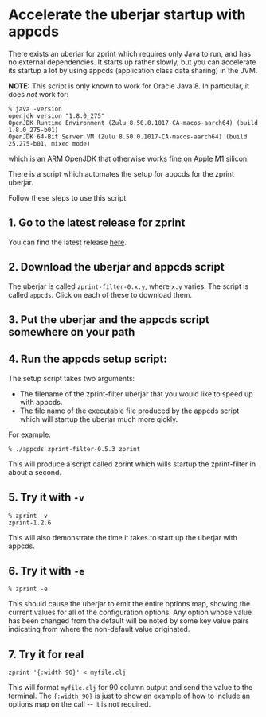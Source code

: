 # Accelerate the uberjar startup with appcds

There exists an uberjar for zprint which requires only Java to run,
and has no external dependencies.  It starts up rather slowly, but
you can accelerate its startup a lot by using appcds (application class
data sharing) in the JVM.

__NOTE:__ This script is only known to work for Oracle Java 8.  In particular,
it does *not* work for:

```
% java -version
openjdk version "1.8.0_275"
OpenJDK Runtime Environment (Zulu 8.50.0.1017-CA-macos-aarch64) (build 1.8.0_275-b01)
OpenJDK 64-Bit Server VM (Zulu 8.50.0.1017-CA-macos-aarch64) (build 25.275-b01, mixed mode)
``` 
which is an ARM OpenJDK that otherwise works fine on Apple M1 silicon.

There is a script which automates the setup for appcds for the zprint uberjar.

Follow these steps to use this script:

## 1. Go to the latest release for zprint
You can find the latest release [here](https://github.com/kkinnear/zprint/releases/latest).
## 2. Download the uberjar and appcds script
The uberjar is called `zprint-filter-0.x.y`, where `x.y` varies.
The script is called `appcds`. 
Click on each of these to download them.
## 3. Put the uberjar and the appcds script somewhere on your path
## 4. Run the appcds setup script:
The setup script takes two arguments:
  * The filename of the zprint-filter uberjar that you would like to speed up 
  with appcds.
  * The file name of the executable file produced by the appcds script which
  will startup the uberjar much more qickly.

For example:
```
% ./appcds zprint-filter-0.5.3 zprint
```
This will produce a script called zprint which wills startup the 
zprint-filter in about a second.  

## 5. Try it with `-v`
```
% zprint -v
zprint-1.2.6
```
This will also demonstrate the time it takes to start up the uberjar
with appcds.

## 6. Try it with `-e`
```
% zprint -e
```
This should cause the uberjar to emit the entire options map, showing
the current values for all of the configuration options.  Any option whose
value has been changed from the default will be noted by some key value
pairs indicating from where the non-default value originated.

## 7. Try it for real
```
zprint '{:width 90}' < myfile.clj
```
This will format `myfile.clj` for 90 column output and send the value to 
the terminal.  The `{:width 90}` is just to show an example of how to include
an options map on the call -- it is not required.
